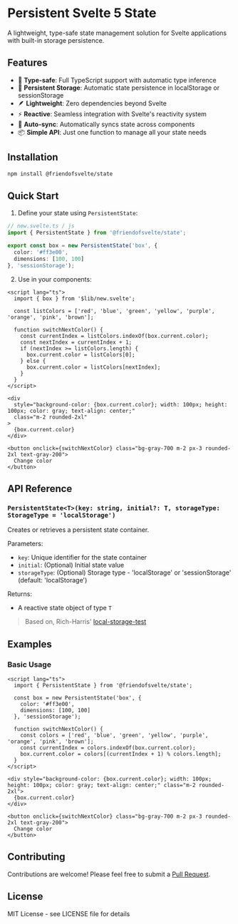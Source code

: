 # Persistent Svelte 5 State

A lightweight, type-safe state management solution for Svelte applications with built-in storage persistence.

## Features

- 🎯 **Type-safe**: Full TypeScript support with automatic type inference
- 💾 **Persistent Storage**: Automatic state persistence in localStorage or sessionStorage
- 🪶 **Lightweight**: Zero dependencies beyond Svelte
- ⚡ **Reactive**: Seamless integration with Svelte's reactivity system
- 🔄 **Auto-sync**: Automatically syncs state across components
- 📦 **Simple API**: Just one function to manage all your state needs

## Installation

```bash
npm install @friendofsvelte/state
```

## Quick Start

1. Define your state using `PersistentState`:

```typescript
// new.svelte.ts / js
import { PersistentState } from '@friendofsvelte/state';

export const box = new PersistentState('box', {
  color: '#ff3e00',
  dimensions: [100, 100]
}, 'sessionStorage');
```

2. Use in your components:

```svelte
<script lang="ts">
  import { box } from '$lib/new.svelte';

  const listColors = ['red', 'blue', 'green', 'yellow', 'purple', 'orange', 'pink', 'brown'];

  function switchNextColor() {
    const currentIndex = listColors.indexOf(box.current.color);
    const nextIndex = currentIndex + 1;
    if (nextIndex >= listColors.length) {
      box.current.color = listColors[0];
    } else {
      box.current.color = listColors[nextIndex];
    }
  }
</script>

<div
  style="background-color: {box.current.color}; width: 100px; height: 100px; color: gray; text-align: center;"
  class="m-2 rounded-2xl"
>
  {box.current.color}
</div>

<button onclick={switchNextColor} class="bg-gray-700 m-2 px-3 rounded-2xl text-gray-200">
  Change color
</button>
```

## API Reference

### `PersistentState<T>(key: string, initial?: T, storageType: StorageType = 'localStorage')`

Creates or retrieves a persistent state container.

Parameters:
- `key`: Unique identifier for the state container
- `initial`: (Optional) Initial state value
- `storageType`: (Optional) Storage type - 'localStorage' or 'sessionStorage' (default: 'localStorage')

Returns:
- A reactive state object of type `T`

> Based on, Rich-Harris' [local-storage-test](https://github.com/Rich-Harris/local-storage-test/blob/main/src/lib/storage.svelte.ts)


## Examples

### Basic Usage

```svelte
<script lang="ts">
  import { PersistentState } from '@friendofsvelte/state';

  const box = new PersistentState('box', {
    color: '#ff3e00',
    dimensions: [100, 100]
  }, 'sessionStorage');

  function switchNextColor() {
    const colors = ['red', 'blue', 'green', 'yellow', 'purple', 'orange', 'pink', 'brown'];
    const currentIndex = colors.indexOf(box.current.color);
    box.current.color = colors[(currentIndex + 1) % colors.length];
  }
</script>

<div style="background-color: {box.current.color}; width: 100px; height: 100px; color: gray; text-align: center;" class="m-2 rounded-2xl">
  {box.current.color}
</div>

<button onclick={switchNextColor} class="bg-gray-700 m-2 px-3 rounded-2xl text-gray-200">
  Change color
</button>
```

## Contributing

Contributions are welcome! Please feel free to submit a [Pull Request](https://github.com/friendofsvelte/state/pulls).

## License

MIT License - see LICENSE file for details
